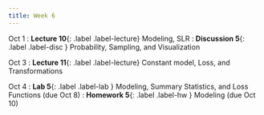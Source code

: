 ```yaml
---
title: Week 6
---
```


Oct 1
: **Lecture 10**{: .label .label-lecture} Modeling, SLR
: **Discussion 5**{: .label .label-disc } Probability, Sampling, and Visualization

Oct 3
: **Lecture 11**{: .label .label-lecture} Constant model, Loss, and Transformations


Oct 4
: **Lab 5**{: .label .label-lab }  Modeling, Summary Statistics, and Loss Functions (due Oct 8)
: **Homework 5**{: .label .label-hw } Modeling (due Oct 10)